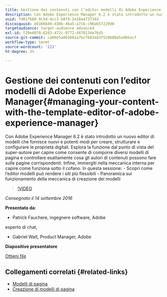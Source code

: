 ```yaml
---
title: Gestione dei contenuti con l’editor modelli di Adobe Experience Manager
description: Con Adobe Experience Manager 6.2 è stato introdotto un nuovo editor di modelli che fornisce nuovi e potenti modi per creare, strutturare e configurare le proprietà digitali. Esplora la funzione dal punto di vista del super-autore per capire come consente di comporre diversi modelli di pagina e controllare esattamente cosa gli autori di contenuti possono fare sulle pagine corrispondenti. Infine, immergiti nella meccanica interna per capire come funziona sotto il cofano.
uuid: fd01fb68-9c5d-4cc3-b8f9-2e18a473734d
discoiquuid: e6166640-d30b-4ba5-a7cb-c96a657229d0
targetaudience: target-audience advanced
exl-id: f29e6070-62d3-472c-9772-d470134e76d1
source-git-commit: ca06e5a8b1602a7bcfb83a43f529680a5a96bacf
workflow-type: tm+mt
source-wordcount: '223'
ht-degree: 3%

---
```


# Gestione dei contenuti con l’editor modelli di Adobe Experience Manager{#managing-your-content-with-the-template-editor-of-adobe-experience-manager}

Con Adobe Experience Manager 6.2 è stato introdotto un nuovo editor di modelli che fornisce nuovi e potenti modi per creare, strutturare e configurare le proprietà digitali. Esplora la funzione dal punto di vista del super-autore per capire come consente di comporre diversi modelli di pagina e controllare esattamente cosa gli autori di contenuti possono fare sulle pagine corrispondenti. Infine, immergiti nella meccanica interna per capire come funziona sotto il cofano. In questa sessione: - Scopri come l’editor modelli può rendere i siti più flessibili - Panoramica sul funzionamento della meccanica di creazione dei modelli

>[!VIDEO](https://video.tv.adobe.com/v/19300/?quality=9)

*Consegnato il 14 settembre 2016*

**Presentato da:**

* Patrick Fauchere, ingegnere software, Adobe

esperto di chat,

* Gabriel Walt, Product Manager, Adobe

**Diapositive presentatore**

[Ottieni file](assets/aem-gems-91416-template-editor.pdf)

## Collegamenti correlati {#related-links}

* [Modelli di pagina](https://docs.adobe.com/docs/en/aem/6-2/develop/templates/page-templates-editable.html)
* [Creazione di modelli di pagina  ](https://docs.adobe.com/docs/en/aem/6-2/author/site-page-features/templates.html)

